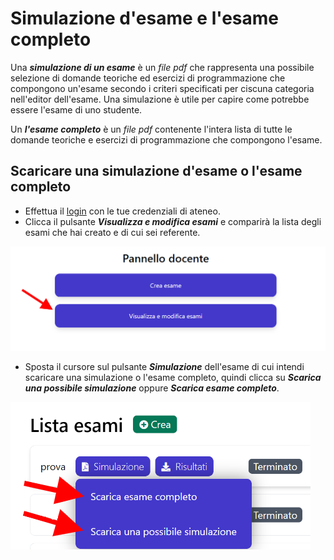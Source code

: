 # Simulazione d'esame e l'esame completo

Una ***simulazione di un esame*** è un *file pdf* che rappresenta una possibile selezione di domande teoriche ed esercizi di programmazione che compongono un'esame secondo
i criteri specificati per ciscuna categoria nell'editor dell'esame. Una simulazione è utile per capire come potrebbe essere l'esame di uno studente.


Un ***l'esame completo*** è un *file pdf* contenente l'intera lista di tutte le domande teoriche e esercizi di programmazione che compongono l'esame.

## Scaricare una simulazione d'esame o l'esame completo

* Effettua il [login](http://sai.di.unipi.it/login/teacher) con le tue credenziali di ateneo.
* Clicca il pulsante ***Visualizza e modifica esami*** e comparirà la lista degli esami che hai creato e di cui sei referente.

![](img\visualizza_e_modifica_esami.png)

* Sposta il cursore sul pulsante ***Simulazione*** dell'esame di cui intendi scaricare una simulazione o l'esame completo, quindi clicca su ***Scarica una possibile simulazione*** oppure ***Scarica esame completo***.

![](img\scarica_simulazione.png)
